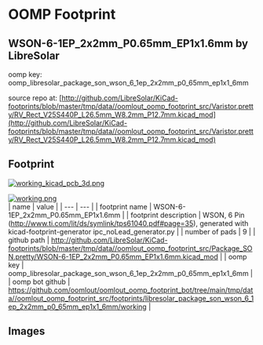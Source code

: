 # OOMP Footprint  
## WSON-6-1EP_2x2mm_P0.65mm_EP1x1.6mm  by LibreSolar  
  
oomp key: oomp_libresolar_package_son_wson_6_1ep_2x2mm_p0_65mm_ep1x1_6mm  
  
source repo at: [http://github.com/LibreSolar/KiCad-footprints/blob/master/tmp/data//oomlout_oomp_footprint_src/Varistor.pretty/RV_Rect_V25S440P_L26.5mm_W8.2mm_P12.7mm.kicad_mod](http://github.com/LibreSolar/KiCad-footprints/blob/master/tmp/data//oomlout_oomp_footprint_src/Varistor.pretty/RV_Rect_V25S440P_L26.5mm_W8.2mm_P12.7mm.kicad_mod)  
## Footprint  
  
[![working_kicad_pcb_3d.png](working_kicad_pcb_3d_600.png)](working_kicad_pcb_3d.png)  
  
[![working.png](working_600.png)](working.png)  
| name | value | 
| --- | --- | 
| footprint name | WSON-6-1EP_2x2mm_P0.65mm_EP1x1.6mm | 
| footprint description | WSON, 6 Pin (http://www.ti.com/lit/ds/symlink/tps61040.pdf#page=35), generated with kicad-footprint-generator ipc_noLead_generator.py | 
| number of pads | 9 | 
| github path | http://github.com/LibreSolar/KiCad-footprints/blob/master/tmp/data//oomlout_oomp_footprint_src/Package_SON.pretty/WSON-6-1EP_2x2mm_P0.65mm_EP1x1.6mm.kicad_mod | 
| oomp key | oomp_libresolar_package_son_wson_6_1ep_2x2mm_p0_65mm_ep1x1_6mm | 
| oomp bot github | https://github.com/oomlout/oomlout_oomp_footprint_bot/tree/main/tmp/data//oomlout_oomp_footprint_src/footprints/libresolar_package_son_wson_6_1ep_2x2mm_p0_65mm_ep1x1_6mm/working | 
## Images  
